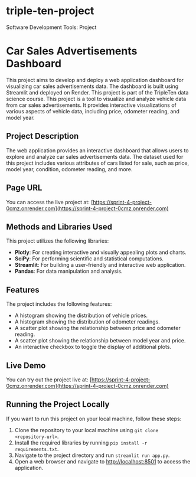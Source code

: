 # triple-ten-project
Software Development Tools: Project
# Car Sales Advertisements Dashboard

This project aims to develop and deploy a web application dashboard for visualizing car sales advertisements data. The dashboard is built using Streamlit and deployed on Render. This project is part of the TripleTen data science course. This project is a tool to visualize and analyze vehicle data from car sales advertisements. It provides interactive visualizations of various aspects of vehicle data, including price, odometer reading, and model year.

## Project Description

The web application provides an interactive dashboard that allows users to explore and analyze car sales advertisements data. The dataset used for this project includes various attributes of cars listed for sale, such as price, model year, condition, odometer reading, and more.

## Page URL
You can access the live project at: [https://sprint-4-project-0cmz.onrender.com](https://sprint-4-project-0cmz.onrender.com)

## Methods and Libraries Used

This project utilizes the following libraries:
- **Plotly**: For creating interactive and visually appealing plots and charts.
- **SciPy**: For performing scientific and statistical computations.
- **Streamlit**: For building a user-friendly and interactive web application.
- **Pandas**: For data manipulation and analysis.

## Features

The project includes the following features:
- A histogram showing the distribution of vehicle prices.
- A histogram showing the distribution of odometer readings.
- A scatter plot showing the relationship between price and odometer reading.
- A scatter plot showing the relationship between model year and price.
- An interactive checkbox to toggle the display of additional plots.

## Live Demo

You can try out the project live at: [https://sprint-4-project-0cmz.onrender.com](https://sprint-4-project-0cmz.onrender.com)

## Running the Project Locally

If you want to run this project on your local machine, follow these steps:

1. Clone the repository to your local machine using `git clone <repository-url>`.
2. Install the required libraries by running `pip install -r requirements.txt`.
3. Navigate to the project directory and run `streamlit run app.py`.
4. Open a web browser and navigate to [http://localhost:8501](http://localhost:8501) to access the application.


